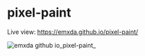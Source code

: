 # pixel-paint

Live view: 
https://emxda.github.io/pixel-paint/


![emxda github io_pixel-paint_](https://user-images.githubusercontent.com/81132948/215709474-85b705fb-540f-4ad3-9161-2291fdc776ca.png)
